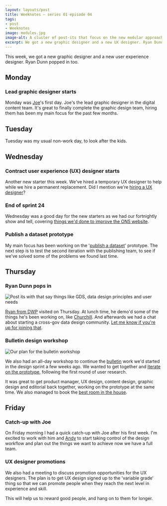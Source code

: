 ```yaml
---
layout: layouts/post
title: Weeknotes – series 01 episode 04
tags:
- post
- Weeknotes
image: modules.jpg
image-alt: A cluster of post-its that focus on the new modular approach we're proposing for the ONS website
excerpt: We got a new graphic designer and a new UX designer. Ryan Dunn popped in too.
---
```


<p>This week, we got a new graphic designer and a new user experience designer. Ryan Dunn popped in too.</p>

## Monday

### Lead graphic designer starts

Monday was [Joe](https://twitter.com/NationJoseph)'s first day. Joe's the lead graphic designer in the digital content team. It's great to finally complete the graphic design team, hiring them has been my main focus for the past few months.

## Tuesday

Tuesday was my usual non-work day, to look after the kids.

## Wednesday

### Contract user experience (UX) designer starts

Another new starter this week. We've hired a temporary UX designer to help while we hire a permanent replacement. Did I mention we're [hiring a UX designer](https://www.civilservicejobs.service.gov.uk/csr/jobs.cgi?jcode=1581727)?

### End of sprint 24

Wednesday was a good day for the new starters as we had our fortnightly show and tell, covering [things we'd done to improve the ONS website](https://onsdigital.github.io/dp-prototypes/#sprint-24).

### Publish a dataset prototype

My main focus has been working on the '[publish a dataset](http://www.benjystanton.co.uk/dp-prototype-kit/sprint/24/publish-a-dataset/)' prototype. The next step is to test the second iteration with the publishing team, to see if we've solved some of the problems we found last time.

## Thursday

### Ryan Dunn pops in

![Post its with that say things like GDS, data design principles and user needs](/images/data-design-community-idea.jpg)

[Ryan from DWP](https://twitter.com/drryandunn) visited on Thursday. At lunch time, he demo'd some of the things he's been working on, like [Churchill](https://dwpdigital.blog.gov.uk/2017/02/24/data-for-people-who-dont-like-data/). And afterwards we had a chat about starting a cross-gov data design community. [Let me know if you're up for joining that](https://twitter.com/benjystanton).

### Bulletin design workshop

![Our plan for the bulletin workshop](/images/bulletin-workshop-plan.jpg)

We also had an all-day workshop to continue the [bulletin](https://digitalblog.ons.gov.uk/2018/05/17/making-better-bulletins-lets-start-with-what-we-know/) work we'd started in the design sprint a few weeks ago. We wanted to get together and [iterate on the prototype](http://www.benjystanton.co.uk/dp-prototype-kit/sprint/25/crime-overview/), following the first round of user research.

It was great to get product manager, UX design, content design, graphic design and editorial back together, working on the prototype at the same time. We also managed to book the [best room in the house](https://twitter.com/darrenwaters/status/999683035489554432).

## Friday

### Catch-up with Joe

On Friday morning I had a quick catch-up with Joe after his first week. I'm excited to work with him and [Andy](https://twitter.com/mrandybudd) to start taking control of the design workflow and plan out the things we want to achieve now we have a full team.

### UX designer promotions

We also had a meeting to discuss promotion opportunities for the UX designers. The plan is to get UX design signed up to the 'variable grade' thing so that we can promote people when they reach the next level in experience and skill.

This will help us to reward good people, and hang on to them for longer.
